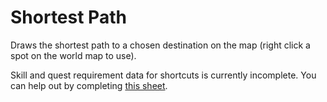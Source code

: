 # Shortest Path

Draws the shortest path to a chosen destination on the map (right click a spot on the world map to use).

Skill and quest requirement data for shortcuts is currently incomplete. You can help out by completing [this sheet](https://docs.google.com/spreadsheets/d/1lqFDK8Yhpx4KmaublYh50v8a_ucPfBUiBeQN2E_C7_Y/edit).
